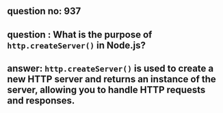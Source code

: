 
      
## question no: 937

## question : What is the purpose of `http.createServer()` in Node.js?

## answer: `http.createServer()` is used to create a new HTTP server and returns an instance of the server, allowing you to handle HTTP requests and responses.
      
